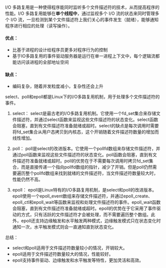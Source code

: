 

I/O 多路复用是一种使得程序能同时监听多个文件描述符的技术，从而提高程序的性能。I/O 多路复用能够在**单个线程中**，通过监视多个 I/O 流的状态来同时管理多个 I/O 流，一旦检测到某个文件描述符上我们关心的事件发生（就绪），能够通知程序进行相应的处理（读写操作）。



#### 优点：

- 比基于进程的设计给程序员更多对程序行为的控制
- 基于IO多路复用的事件驱动服务器是运行在单一进程上下文中，每个逻辑流都能访问该进程的全部地址空间

#### 缺点：

- 编码复杂，随着并发粒度减小，复杂性还会上升





select、poll和epoll都是Linux下的I/O多路复用机制，用于处理多个文件描述符的事件。

1. select：
select是最古老的I/O多路复用机制。它使用一个fd_set集合来存储文件描述符，并通过select函数来监视这些文件描述符的状态变化。select函数会阻塞，直到有文件描述符准备就绪或超时。select的缺点是每次调用时需要将fd_set集合从用户态拷贝到内核态，这个开销随着文件描述符数量的增加而线性增加。

2. poll：
poll是select的改进版本。它使用一个pollfd数组来存储文件描述符，并通过poll函数来监视这些文件描述符的状态变化。poll函数会阻塞，直到有文件描述符准备就绪或超时。poll的优势在于不需要每次调用时拷贝fd_set集合，而是直接传递一个指向pollfd数组的指针，减少了开销。但是poll仍然需要遍历整个pollfd数组来找到就绪的文件描述符，当文件描述符数量较大时，性能仍然不高。

3. epoll：
epoll是Linux特有的I/O多路复用机制，是select和poll的改进版本。epoll使用一个epoll_event数组来存储文件描述符，并通过epoll_create、epoll_ctl和epoll_wait等函数来监视和处理文件描述符的事件。epoll_wait函数会阻塞，直到有文件描述符准备就绪或超时。epoll的优势在于它采用了事件驱动的方式，只有活跃的文件描述符才会被处理，而不需要遍历整个数组。此外，epoll还支持边缘触发和水平触发两种模式，边缘触发模式只在状态变化时通知一次，水平触发模式则会一直通知直到状态变化。

总结：
- select和poll适用于文件描述符数量较小的情况，开销较大。
- epoll适用于文件描述符数量较大的情况，性能较好。
- epoll支持事件驱动、边缘触发和水平触发等特性，更加灵活和高效。